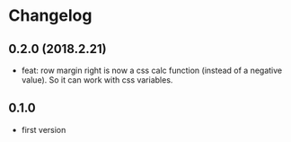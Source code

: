 # Changelog

## 0.2.0 (2018.2.21)

* feat: row margin right is now a css calc function (instead of a negative value). So it can work with css variables.

## 0.1.0

* first version
